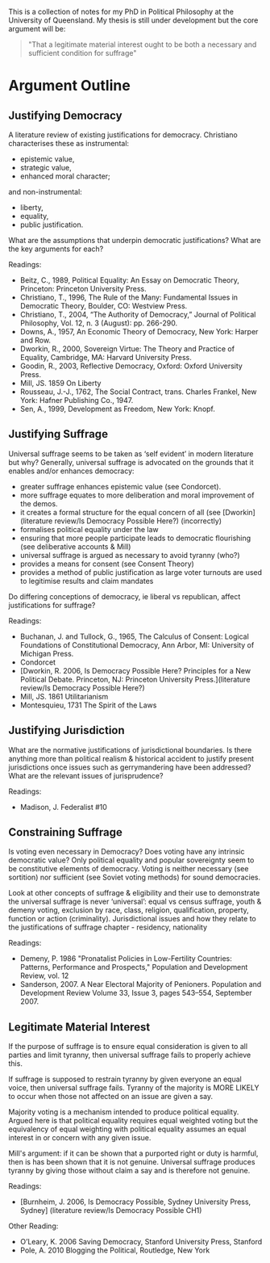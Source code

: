 This is a collection of notes for my PhD in Political Philosophy at the University of Queensland.  My thesis is still under development but the core argument will be:

> "That a legitimate material interest ought to be both a necessary and sufficient condition for suffrage"


Argument Outline
================


Justifying Democracy
--------------------

A literature review of existing justifications for democracy.  Christiano characterises these as instrumental:

- epistemic value,
- strategic value,
- enhanced moral character;

and non-instrumental:

- liberty,
- equality,
- public justification.

What are the assumptions that underpin democratic justifications? What are the key arguments for each?

Readings:

- Beitz, C., 1989, Political Equality: An Essay on Democratic Theory, Princeton: Princeton University Press.
- Christiano, T., 1996, The Rule of the Many: Fundamental Issues in Democratic Theory, Boulder, CO: Westview Press.
- Christiano, T., 2004, “The Authority of Democracy,” Journal of Political Philosophy, Vol. 12, n. 3 (August): pp. 266-290.
- Downs, A., 1957, An Economic Theory of Democracy, New York: Harper and Row.
- Dworkin, R., 2000, Sovereign Virtue: The Theory and Practice of Equality, Cambridge, MA: Harvard University Press.
- Goodin, R., 2003, Reflective Democracy, Oxford: Oxford University Press.
- Mill, JS. 1859 On Liberty
- Rousseau, J.-J., 1762, The Social Contract, trans. Charles Frankel, New York: Hafner Publishing Co., 1947.
- Sen, A., 1999, Development as Freedom, New York: Knopf.


Justifying Suffrage
-------------------

Universal suffrage seems to be taken as ‘self evident’ in modern literature but why?  Generally, universal suffrage is advocated on the grounds that it enables and/or enhances democracy:

- greater suffrage enhances epistemic value (see Condorcet).
- more suffrage equates to more deliberation and moral improvement of the demos.
- it creates a formal structure for the equal concern of all (see [Dworkin](literature review/Is Democracy Possible Here?) (incorrectly)
- formalises political equality under the law
- ensuring that more people participate leads to democratic flourishing (see deliberative accounts & Mill)
- universal suffrage is argued as necessary to avoid tyranny (who?)
- provides a means for consent (see Consent Theory)
- provides a method of public justification as large voter turnouts are used to legitimise results and claim mandates

Do differing conceptions of democracy, ie liberal vs republican, affect justifications for suffrage?

Readings:

- Buchanan, J. and Tullock, G., 1965, The Calculus of Consent: Logical Foundations of Constitutional Democracy, Ann Arbor, MI: University of Michigan Press.
- Condorcet
- [Dworkin, R. 2006, Is Democracy Possible Here? Principles for a New Political Debate. Princeton, NJ: Princeton University Press.](literature review/Is Democracy Possible Here?)
- Mill, JS. 1861 Utilitarianism
- Montesquieu, 1731 The Spirit of the Laws


Justifying Jurisdiction
-----------------------

What are the normative justifications of jurisdictional boundaries.  Is there anything more than political realism & historical accident to justify present jurisdictions once issues such as gerrymandering have been addressed?  What are the relevant issues of jurisprudence?

Readings:

- Madison, J. Federalist #10


Constraining Suffrage
---------------------

Is voting even necessary in Democracy?  Does voting have any intrinsic democratic value? Only political equality and popular sovereignty seem to be constitutive elements of democracy.  Voting is neither necessary (see sortition) nor sufficient (see Soviet voting methods) for sound democracies.

Look at other concepts of suffrage & eligibility and their use to demonstrate the universal suffrage is never ‘universal’: equal vs census suffrage, youth & demeny voting, exclusion by race, class, religion, qualification, property, function or action (criminality). Jurisdictional issues and how they relate to the justifications of suffrage chapter - residency, nationality


Readings:

- Demeny, P. 1986 "Pronatalist Policies in Low-Fertility Countries: Patterns, Performance and Prospects," Population and Development Review, vol. 12
- Sanderson, 2007. A Near Electoral Majority of Penioners. Population and Development Review Volume 33, Issue 3, pages 543–554, September 2007.


Legitimate Material Interest
----------------------------

If the purpose of suffrage is to ensure equal consideration is given to all parties and limit tyranny, then universal suffrage fails to properly achieve this.

If suffrage is supposed to restrain tyranny by given everyone an equal voice, then universal suffrage fails.  Tyranny of the majority is MORE LIKELY to occur when those not affected on an issue are given a say.

Majority voting is a mechanism intended to produce political equality.  Argued here is that political equality requires equal weighted voting but the equivalency of equal weighting with political equality assumes an equal interest in or concern with any given issue.

Mill's argument: if it can be shown that a purported right or duty is harmful, then is has been shown that it is not genuine.  Universal suffrage produces tyranny by giving those without claim a say and is therefore not genuine.

Readings:

- [Burnheim, J. 2006, Is Democracy Possible, Sydney University Press, Sydney] (literature review/Is Democracy Possible CH1)


Other Reading:
- O’Leary, K. 2006 Saving Democracy, Stanford University Press, Stanford
- Pole, A. 2010 Blogging the Political, Routledge, New York